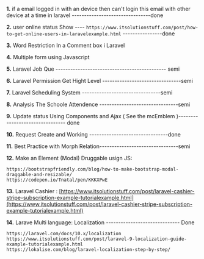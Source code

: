 __1.__  if a email logged in with an device then can't login this email with other device at a time in laravel --------------------------------done

__2.__  user online status Show ---- ```https://www.itsolutionstuff.com/post/how-to-get-online-users-in-laravelexample.html``` ----------------done

__3.__  Word Restriction In a Comment box i Laravel

__4.__ Multiple form using Javascript

__5.__ Laravel Job Que  --------------------------------------------- semi

__6.__ Laravel Permission Get Hight Level --------------------------------semi

__7.__ Laravel Scheduling System  --------------------------------semi

__8.__ Analysis The Schoole Attendence --------------------------------semi

__9.__ Update status Using Components and Ajax ( See the mcEmblem )-------------------------------- done

__10.__ Request Create and Working  --------------------------------done

__11.__ Best Practice with Morph Relation--------------------------------semi

__12.__ Make an Element (Modal) Druggable usign JS: 
```url
https://bootstrapfriendly.com/blog/how-to-make-bootstrap-modal-draggable-and-resizable/
https://codepen.io/Tnatal/pen/KKKXPwE

```

__13.__ Laravel Cashier : [https://www.itsolutionstuff.com/post/laravel-cashier-stripe-subscription-example-tutorialexample.html](https://www.itsolutionstuff.com/post/laravel-cashier-stripe-subscription-example-tutorialexample.html)


__14.__ Larave Multi language: Localization ------------------------------ Done
```
https://laravel.com/docs/10.x/localization
https://www.itsolutionstuff.com/post/laravel-9-localization-guide-example-tutorialexample.html
https://lokalise.com/blog/laravel-localization-step-by-step/
```

